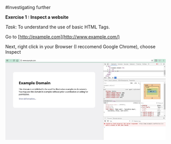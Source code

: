 #Investigating further

**Exercise 1 : Inspect a website**

*Task*: To understand the use of basic HTML Tags. 


Go to [http://example.com](http://www.example.com/) 

Next, right click in your Browser (I reccomend Google Chrome), choose Inspect 

<img src="https://github.com/jdc20181/ProgrammersTutorials/blob/master/Lesson1/Insectdemo.jpg"></img>

